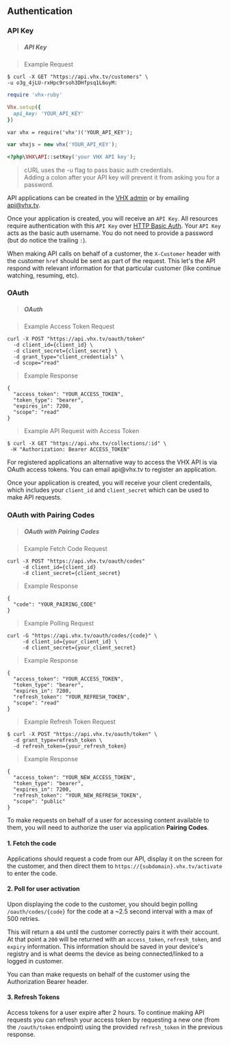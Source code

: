 <!-- ___AUTHENTICATION____________________________ -->
<h2 class="head-3 margin-top-xlarge padding-top-xlarge border-top margin-bottom-medium" id="authentication">Authentication</h2>

<h3 class="text-2 head-4 text--navy text--bold is-api margin-top-xlarge margin-bottom-medium" id="authentication-api-key">API Key</h3>

> <h5 class="head-5 text--white margin-bottom-medium">API Key</h5>

> Example Request

```shell
$ curl -X GET "https://api.vhx.tv/customers" \
-u o3g_4jLU-rxHpc9rsoh3DHfpsq1L6oyM:
```

```ruby
require 'vhx-ruby'

Vhx.setup({
  api_key: 'YOUR_API_KEY'
})
```

```node
var vhx = require('vhx')('YOUR_API_KEY');
```

```javascript
var vhxjs = new vhx('YOUR_API_KEY');
```

```php
<?php\VHX\API::setKey('your VHX API key');
```

> <div class="highlight shell text"><p>cURL uses the -u flag to pass basic auth credentials. <br>Adding a colon after your API key will prevent it from asking you for a password.</p></div>

<section class="text-2 contain">
  <p>API applications can be created in the <a href="https://www.vhx.tv/admin/platforms" target="_blank">VHX admin</a> or by emailing <a href="mailto:api@vhx.tv">api@vhx.tv</a>.</p>
  <p>Once your application is created, you will receive an <code>API Key</code>. All resources require authentication with this <code>API Key</code> over <a href="https://en.wikipedia.org/wiki/Basic_access_authentication" target="_blank">HTTP Basic Auth</a>. Your <code>API Key</code> acts as the basic auth username. You do not need to provide a password (but do notice the trailing <code>:</code>).</p>
  <p>When making API calls on behalf of a customer, the <code>X-Customer</code> header with the customer <code>href</code> should be sent as part of the request. This let's the API respond with relevant information for that particular customer (like continue watching, resuming, etc).
</section>

<h3 class="is-internal text-2 head-4 text--navy text--bold is-api margin-top-xlarge margin-bottom-medium" id="authentication-oauth">OAuth</h3>

> <h5 class="is-internal head-5 text--white is-internal">OAuth</h5>

> <span class="is-internal">Example Access Token Request</span>

```plaintextinternal
curl -X POST "https://api.vhx.tv/oauth/token"
  -d client_id={client_id} \
  -d client_secret={client_secret} \
  -d grant_type="client_credentials" \
  -d scope="read"
```

> <span class="is-internal">Example Response</span>

```jsoninternal
{
  "access_token": "YOUR_ACCESS_TOKEN",
  "token_type": "bearer",
  "expires_in": 7200,
  "scope": "read"
}
```

> <span class="is-internal">Example API Request with Access Token</span>

```plaintextinternal
$ curl -X GET "https://api.vhx.tv/collections/:id" \
 -H "Authorization: Bearer ACCESS_TOKEN"
```

<section class="is-internal text-2 contain">
  <p>For registered applications an alternative way to access the VHX API is via OAuth access tokens. You can email api@vhx.tv to register an application.
  <p>Once your application is created, you will receive your client credentails, which includes your <code>client_id</code> and <code>client_secret</code> which can be used to make API requests.</p>
</section>

<h3 class="is-internal text-2 head-4 text--navy text--bold is-api margin-top-xlarge margin-bottom-medium" id="authentication-oauth-user">OAuth with Pairing Codes</h3>

> <h5 class="is-internal head-5 text--white">OAuth with Pairing Codes</h5>

> <span class="is-internal">Example Fetch Code Request</span>

```plaintextinternal
curl -X POST "https://api.vhx.tv/oauth/codes"
     -d client_id={client_id}
     -d client_secret={client_secret}
```

> <span class="is-internal">Example Response</span>

```jsoninternal
{
  "code": "YOUR_PAIRING_CODE"
}
```

> <span class="is-internal">Example Polling Request</span>

```plaintextinternal
curl -G "https://api.vhx.tv/oauth/codes/{code}" \
     -d client_id={your_client_id} \
     -d client_secret={your_client_secret}
```

> <span class="is-internal">Example Response</span>

```jsoninternal
{
  "access_token": "YOUR_ACCESS_TOKEN",
  "token_type": "bearer",
  "expires_in": 7200,
  "refresh_token": "YOUR_REFRESH_TOKEN",
  "scope": "read"
}
```

> <span class="is-internal">Example Refresh Token Request</span>

```plaintextinternal
$ curl -X POST "https://api.vhx.tv/oauth/token" \
  -d grant_type=refresh_token \
  -d refresh_token={your_refresh_token}
```
> <span class="is-internal">Example Response</span>

```jsoninternal
{
  "access_token": "YOUR_NEW_ACCESS_TOKEN",
  "token_type": "bearer",
  "expires_in": 7200,
  "refresh_token": "YOUR_NEW_REFRESH_TOKEN",
  "scope": "public"
}
```

<section class="is-internal text-2 contain">
  <p>To make requests on behalf of a user for accessing content available to them, you will need to authorize the user via application <strong>Pairing Codes</strong>.</p>

  <h4><strong>1. Fetch the code</strong></h4>
  <p>Applications should request a code from our API, display it on the screen for the customer, and then direct them to <code>https://{subdomain}.vhx.tv/activate</code> to enter the code.</p>

  <h4><strong>2. Poll for user activation</strong></h4>
  <p>Upon displaying the code to the customer, you should begin polling <code>/oauth/codes/{code}</code> for the code at a ~2.5 second interval with a max of 500 retries.</p>
  <p>This will return a <code>404</code> until the customer correctly pairs it with their account. At that point a <code>200</code> will be returned with an <code>access_token</code>, <code>refresh_token</code>, and <code>expiry</code> information. This information should be saved in your device's registry and is what deems the device as being connected/linked to a logged in customer.</p>
  <p>You can than make requests on behalf of the customer using the Authorization Bearer header.</p>

  <h4><strong>3. Refresh Tokens</strong></h4>
  <p>Access tokens for a user expire after 2 hours. To continue making API requests you can refresh your access token by requesting a new one (from the <code>/oauth/token</code> endpoint) using the provided <code>refresh_token</code> in the previous response.</p>
</section>
